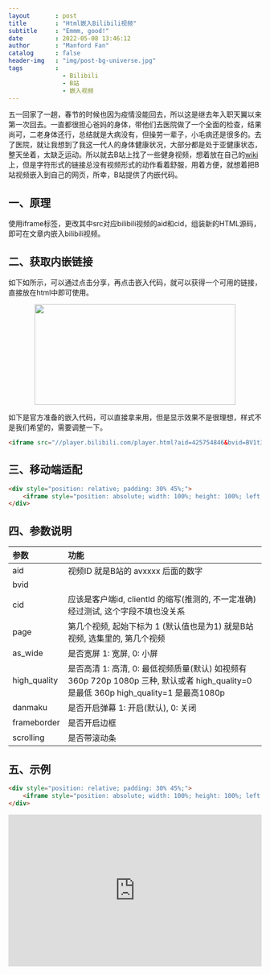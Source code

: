 ```yaml
---
layout       : post
title        : "Html嵌入Bilibili视频"
subtitle     : "Emmm, good!"
date         : 2022-05-08 13:46:12
author       : "Manford Fan"
catalog      : false
header-img   : "img/post-bg-universe.jpg"
tags         :
               - Bilibili
               - B站
               - 嵌入视频
---
```


五一回家了一趟，春节的时候也因为疫情没能回去，所以这是继去年入职天翼以来第一次回去。一直都很担心爸妈的身体，带他们去医院做了一个全面的检查，结果尚可，二老身体还行，总结就是大病没有，但操劳一辈子，小毛病还是很多的。去了医院，就让我想到了我这一代人的身体健康状况，大部分都是处于亚健康状态，整天坐着，太缺乏运动。所以就去B站上找了一些健身视频，想着放在自己的[wiki](https://wiki.rustle.cc)上，但是字符形式的链接总没有视频形式的动作看着舒服，用着方便，就想着把B站视频嵌入到自己的网页，所幸，B站提供了内嵌代码。


## 一、原理

使用iframe标签，更改其中src对应bilibili视频的aid和cid，组装新的HTML源码，即可在文章内嵌入bilibili视频。

## 二、获取内嵌链接

如下如所示，可以通过点击分享，再点击嵌入代码，就可以获得一个可用的链接，直接放在html中即可使用。

<center><img src="https://blog.rustle.cc/img/posts/bilibili-iframe.png" height="200" width="400"></center>


如下是官方准备的嵌入代码，可以直接拿来用，但是显示效果不是很理想，样式不是我们希望的，需要调整一下。

```html
<iframe src="//player.bilibili.com/player.html?aid=425754846&bvid=BV1t3411T7k6&cid=580777276&page=1" scrolling="no" border="0" frameborder="no" framespacing="0" allowfullscreen="true"> </iframe>
```

## 三、移动端适配

```html
<div style="position: relative; padding: 30% 45%;">
	<iframe style="position: absolute; width: 100%; height: 100%; left: 0; top: 0;" src="https://player.bilibili.com/player.html?aid=425754846&bvid=BV1t3411T7k6&cid=580777276&page=1&as_wide=1&high_quality=1&danmaku=0" frameborder="no" scrolling="no"></iframe>
</div>
```

## 四、参数说明

|参数|功能|
|:-|:-|
|aid|视频ID 就是B站的 avxxxx 后面的数字|
|bvid||
|cid|应该是客户端id, clientId 的缩写(推测的, 不一定准确) 经过测试, 这个字段不填也没关系|
|page|第几个视频, 起始下标为 1 (默认值也是为1) 就是B站视频, 选集里的, 第几个视频|
|as_wide|是否宽屏 1: 宽屏, 0: 小屏|
|high_quality|是否高清 1: 高清, 0: 最低视频质量(默认) 如视频有 360p 720p 1080p 三种, 默认或者 high_quality=0 是最低 360p high_quality=1 是最高1080p|
|danmaku|是否开启弹幕 1: 开启(默认), 0: 关闭|
|frameborder|是否开启边框|
|scrolling|是否带滚动条|


## 五、示例

```html
<div style="position: relative; padding: 30% 45%;">
	<iframe style="position: absolute; width: 100%; height: 100%; left: 0; top: 0;" src="https://player.bilibili.com/player.html?aid=425754846&bvid=BV1t3411T7k6&cid=580777276&page=1&as_wide=1&high_quality=1&danmaku=0" frameborder="no" scrolling="no"></iframe>
</div>
```

<div style="position: relative; padding: 30% 45%;">
	<iframe style="position: absolute; width: 100%; height: 100%; left: 0; top: 0;" src="https://player.bilibili.com/player.html?aid=425754846&bvid=BV1t3411T7k6&cid=580777276&page=1&as_wide=1&high_quality=1&danmaku=0" frameborder="no" scrolling="no"></iframe>
</div>

